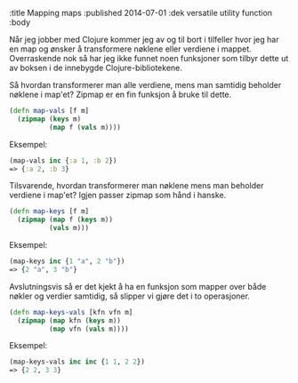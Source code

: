 :title Mapping maps
:published 2014-07-01
:dek versatile utility function
:body

Når jeg jobber med Clojure kommer jeg av og til bort i tilfeller hvor jeg har en map og ønsker å transformere 
nøklene eller verdiene i mappet. Overraskende nok så har jeg ikke funnet noen funksjoner som tilbyr dette ut av boksen
 i de innebygde Clojure-bibliotekene. 
 
Så hvordan transformerer man alle verdiene, mens man samtidig beholder nøklene i map'et? 
Zipmap er en fin funksjon å bruke til dette.

```clj
(defn map-vals [f m]
  (zipmap (keys m)
          (map f (vals m))))
```

Eksempel:

```clj
(map-vals inc {:a 1, :b 2}) 
=> {:a 2, :b 3}
```

Tilsvarende, hvordan transformerer man nøklene mens man beholder verdiene i map'et? 
Igjen passer zipmap som hånd i hanske.

```clj
(defn map-keys [f m]
  (zipmap (map f (keys m))
          (vals m)))
```

Eksempel:

```clj
(map-keys inc {1 "a", 2 "b"}) 
=> {2 "a", 3 "b"}
```

Avslutningsvis så er det kjekt å ha en funksjon som mapper over både nøkler og verdier samtidig, så slipper vi gjøre
det i to operasjoner.

```clj
(defn map-keys-vals [kfn vfn m]
  (zipmap (map kfn (keys m))
          (map vfn (vals m))))
```

Eksempel:

```clj
(map-keys-vals inc inc {1 1, 2 2})
=> {2 2, 3 3}
```
